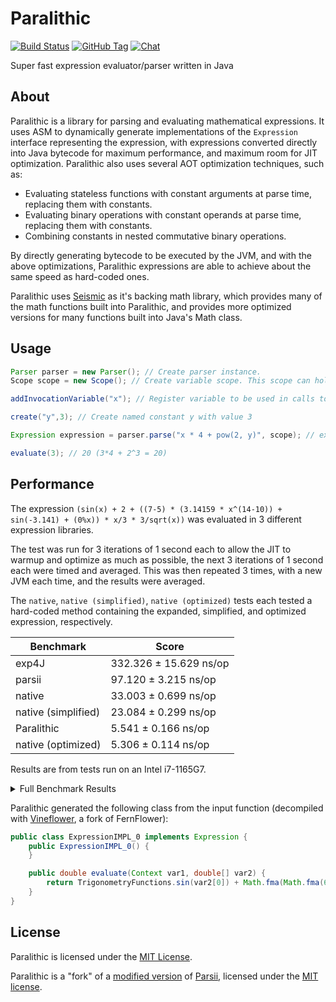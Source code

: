 # Paralithic

[![Build Status](https://img.shields.io/jenkins/build?jobUrl=https%3A%2F%2Fci.solo-studios.ca%2Fjob%2FPolyhedralDev%2Fjob%2FParalithic%2Fjob%2Fmaster%2F&style=for-the-badge&link=https%3A%2F%2Fci.solo-studios.ca%2Fjob%2FPolyhedralDev%2Fjob%2FParalithic%2Fjob%2Fmaster%2F)](https://ci.solo-studios.ca/job/PolyhedralDev/job/Paralithic/job/master/)
[![GitHub Tag](https://img.shields.io/github/v/tag/PolyhedralDev/Paralithic?sort=semver&style=for-the-badge)](https://github.com/PolyhedralDev/Paralithic/tags)
[![Chat](https://img.shields.io/discord/715448651786485780?style=for-the-badge&color=7389D8)](https://terra.polydev.org/contact.html)

Super fast expression evaluator/parser written in Java

## About

Paralithic is a library for parsing and evaluating mathematical expressions. It uses ASM to dynamically
generate implementations of the `Expression` interface representing the expression, with expressions converted directly
into Java bytecode for maximum performance, and maximum room for JIT optimization. Paralithic also uses several AOT
optimization techniques, such as:

* Evaluating stateless functions with constant arguments at parse time, replacing them with constants.
* Evaluating binary operations with constant operands at parse time, replacing them with constants.
* Combining constants in nested commutative binary operations.

By directly generating bytecode to be executed by the JVM, and with the above optimizations, Paralithic expressions are
able to achieve about the same speed as hard-coded ones.

Paralithic uses [Seismic](https://github.com/PolyhedralDev/Seismic) as it's backing math library, which provides many of
the math functions
built into Paralithic, and provides more optimized versions for many functions built into Java's Math class.

## Usage

```java
Parser parser = new Parser(); // Create parser instance.
Scope scope = new Scope(); // Create variable scope. This scope can hold both constants and invocation variables scope.

addInvocationVariable("x"); // Register variable to be used in calls to #evaluate. Values are passed in the order they are registered scope.

create("y",3); // Create named constant y with value 3

Expression expression = parser.parse("x * 4 + pow(2, y)", scope); // expression.

evaluate(3); // 20 (3*4 + 2^3 = 20)
```

## Performance

The expression `(sin(x) + 2 + ((7-5) * (3.14159 * x^(14-10)) + sin(-3.141) + (0%x)) * x/3 * 3/sqrt(x))` was evaluated in
3 different
expression libraries.

The test was run for 3 iterations of 1 second each to allow the JIT to warmup and optimize as much as possible,
the next 3 iterations of 1 second each were timed and averaged.
This was then repeated 3 times, with a new JVM each time, and the results were averaged.

The `native`, `native (simplified)`, `native (optimized)` tests each tested a hard-coded method containing the expanded,
simplified, and
optimized expression, respectively.

| Benchmark           | Score                  |
|---------------------|------------------------|
| exp4J               | 332.326 ± 15.629 ns/op |
| parsii              | 97.120 ± 3.215 ns/op   |
| native              | 33.003 ± 0.699 ns/op   |
| native (simplified) | 23.084 ± 0.299 ns/op   |
| Paralithic          | 5.541 ± 0.166 ns/op    |
| native (optimized)  | 5.306 ± 0.114 ns/op    |

Results are from tests run on an Intel i7-1165G7.

<details>
<summary>Full Benchmark Results</summary>

```
Benchmark                                    (input)                                                                        (testExpression)  Mode  Cnt    Score    Error  Units
PerformanceTest.exp4JPerformance                   1  (sin(x) + 2 + ((7-5) * (3.14159 * x^(14-10)) + sin(-3.141) + (0%x)) * x/3 * 3/sqrt(x))  avgt    9  336.341 ± 46.461  ns/op
PerformanceTest.exp4JPerformance                1000  (sin(x) + 2 + ((7-5) * (3.14159 * x^(14-10)) + sin(-3.141) + (0%x)) * x/3 * 3/sqrt(x))  avgt    9  321.425 ±  9.348  ns/op
PerformanceTest.exp4JPerformance               23422  (sin(x) + 2 + ((7-5) * (3.14159 * x^(14-10)) + sin(-3.141) + (0%x)) * x/3 * 3/sqrt(x))  avgt    9  332.326 ± 15.629  ns/op
PerformanceTest.nativePerformance                  1  (sin(x) + 2 + ((7-5) * (3.14159 * x^(14-10)) + sin(-3.141) + (0%x)) * x/3 * 3/sqrt(x))  avgt    9   33.102 ±  0.384  ns/op
PerformanceTest.nativePerformance               1000  (sin(x) + 2 + ((7-5) * (3.14159 * x^(14-10)) + sin(-3.141) + (0%x)) * x/3 * 3/sqrt(x))  avgt    9   33.286 ±  1.389  ns/op
PerformanceTest.nativePerformance              23422  (sin(x) + 2 + ((7-5) * (3.14159 * x^(14-10)) + sin(-3.141) + (0%x)) * x/3 * 3/sqrt(x))  avgt    9   33.003 ±  0.699  ns/op
PerformanceTest.nativePerformanceOptimized         1  (sin(x) + 2 + ((7-5) * (3.14159 * x^(14-10)) + sin(-3.141) + (0%x)) * x/3 * 3/sqrt(x))  avgt    9    5.301 ±  0.185  ns/op
PerformanceTest.nativePerformanceOptimized      1000  (sin(x) + 2 + ((7-5) * (3.14159 * x^(14-10)) + sin(-3.141) + (0%x)) * x/3 * 3/sqrt(x))  avgt    9    5.257 ±  0.043  ns/op
PerformanceTest.nativePerformanceOptimized     23422  (sin(x) + 2 + ((7-5) * (3.14159 * x^(14-10)) + sin(-3.141) + (0%x)) * x/3 * 3/sqrt(x))  avgt    9    5.306 ±  0.114  ns/op
PerformanceTest.nativePerformanceSimplified        1  (sin(x) + 2 + ((7-5) * (3.14159 * x^(14-10)) + sin(-3.141) + (0%x)) * x/3 * 3/sqrt(x))  avgt    9   23.112 ±  0.243  ns/op
PerformanceTest.nativePerformanceSimplified     1000  (sin(x) + 2 + ((7-5) * (3.14159 * x^(14-10)) + sin(-3.141) + (0%x)) * x/3 * 3/sqrt(x))  avgt    9   22.905 ±  0.610  ns/op
PerformanceTest.nativePerformanceSimplified    23422  (sin(x) + 2 + ((7-5) * (3.14159 * x^(14-10)) + sin(-3.141) + (0%x)) * x/3 * 3/sqrt(x))  avgt    9   23.084 ±  0.299  ns/op
PerformanceTest.paralithicPerformance              1  (sin(x) + 2 + ((7-5) * (3.14159 * x^(14-10)) + sin(-3.141) + (0%x)) * x/3 * 3/sqrt(x))  avgt    9    5.442 ±  0.079  ns/op
PerformanceTest.paralithicPerformance           1000  (sin(x) + 2 + ((7-5) * (3.14159 * x^(14-10)) + sin(-3.141) + (0%x)) * x/3 * 3/sqrt(x))  avgt    9    5.432 ±  0.115  ns/op
PerformanceTest.paralithicPerformance          23422  (sin(x) + 2 + ((7-5) * (3.14159 * x^(14-10)) + sin(-3.141) + (0%x)) * x/3 * 3/sqrt(x))  avgt    9    5.541 ±  0.166  ns/op
PerformanceTest.parsiiPerformance                  1  (sin(x) + 2 + ((7-5) * (3.14159 * x^(14-10)) + sin(-3.141) + (0%x)) * x/3 * 3/sqrt(x))  avgt    9   97.353 ±  3.488  ns/op
PerformanceTest.parsiiPerformance               1000  (sin(x) + 2 + ((7-5) * (3.14159 * x^(14-10)) + sin(-3.141) + (0%x)) * x/3 * 3/sqrt(x))  avgt    9   96.237 ±  2.216  ns/op
PerformanceTest.parsiiPerformance              23422  (sin(x) + 2 + ((7-5) * (3.14159 * x^(14-10)) + sin(-3.141) + (0%x)) * x/3 * 3/sqrt(x))  avgt    9   97.120 ±  3.215  ns/op
```

</details>

Paralithic generated the following class from the input function
(decompiled with [Vineflower](https://vineflower.org/), a fork of FernFlower):

```java
public class ExpressionIMPL_0 implements Expression {
    public ExpressionIMPL_0() {
    }

    public double evaluate(Context var1, double[] var2) {
        return TrigonometryFunctions.sin(var2[0]) + Math.fma(Math.fma(6.28318, IntegerFunctions.iPow(var2[0], 4.0), -7.669050828553736E-4) * var2[0], AlgebraFunctions.invSqrt(var2[0]), 2.0);
    }
}
```

## License

Paralithic is licensed under the [MIT License](https://github.com/PolyhedralDev/Paralithic/blob/master/LICENSE).

Paralithic is a "fork" of a [modified version](https://github.com/PolyhedralDev/parsii) of
[Parsii](https://github.com/scireum/parsii), licensed under
the [MIT license](https://github.com/scireum/parsii/blob/develop/LICENSE).
